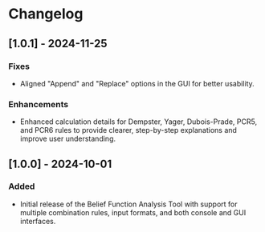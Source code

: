 # Changelog

## [1.0.1] - 2024-11-25

### Fixes

- Aligned "Append" and "Replace" options in the GUI for better usability.

### Enhancements

- Enhanced calculation details for Dempster, Yager, Dubois-Prade, PCR5, and PCR6 rules to provide clearer, step-by-step explanations and improve user understanding.

## [1.0.0] - 2024-10-01

### Added
- Initial release of the Belief Function Analysis Tool with support for multiple combination rules, input formats, and both console and GUI interfaces.
